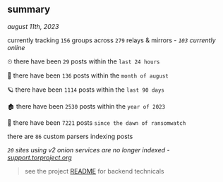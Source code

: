 
## summary
_august 11th, 2023_

currently tracking `156` groups across `279` relays & mirrors - _`103` currently online_

⏲ there have been `29` posts within the `last 24 hours`

🦈 there have been `136` posts within the `month of august`

🪐 there have been `1114` posts within the `last 90 days`

🏚 there have been `2530` posts within the `year of 2023`

🦕 there have been `7221` posts `since the dawn of ransomwatch`

there are `86` custom parsers indexing posts

_`20` sites using v2 onion services are no longer indexed - [support.torproject.org](https://support.torproject.org/onionservices/v2-deprecation/)_

> see the project [README](https://github.com/joshhighet/ransomwatch#ransomwatch--) for backend technicals
